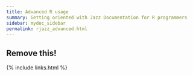 ```yaml
---
title: Advanced R usage
summary: Getting oriented with Jazz Documentation for R programmers
sidebar: mydoc_sidebar
permalink: rjazz_advanced.html
---
```


## Remove this!

{% include links.html %}
